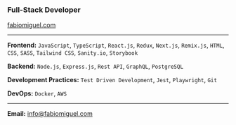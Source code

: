 ###  Full-Stack Developer
[fabiomiguel.com](https://fabiomiguel.com)

<table><tr>

---
**Frontend:** 
`JavaScript`, `TypeScript`, `React.js`, `Redux`, `Next.js`, `Remix.js`, `HTML`, `CSS`, `SASS`, `Tailwind CSS`, `Sanity.io`, `Storybook`

**Backend:** `Node.js`, `Express.js`, `Rest API`, `GraphQL`, `PostgreSQL`

**Development Practices:** `Test Driven Development`, `Jest`, `Playwright`, `Git`

**DevOps:** `Docker`, `AWS`

---
**Email:** info@fabiomiguel.com
